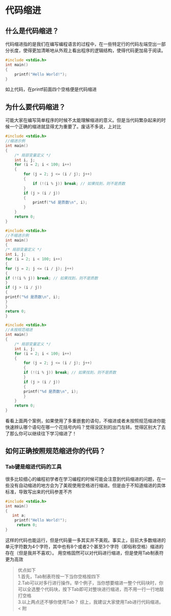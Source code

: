 # 代码缩进
## 什么是代码缩进？
代码缩进指的是我们在编写编程语言的过程中，在一些特定行的代码左端空出一部分长度，使得更加清晰地从外观上看出程序的逻辑结构，使得代码更加易于阅读。
```C++
#include <stdio.h>
int main()
{
    printf("Hello World!");
}
```
如上代码，在printf前面四个空格便是代码缩进
## 为什么要代码缩进？
可能大家在编写简单程序的时候不太能理解缩进的意义。但是当代码繁杂起来的时候一个正确的缩进就显得尤为重要了。废话不多说，上对比
```C++
#include <stdio.h>
//缩进示例
int main()
{
	/* 局部变量定义 */
	int i, j;
	for (i = 2; i < 100; i++) 
	{
		for (j = 2; j <= (i / j); j++)
		{
			if (!(i % j)) break; // 如果找到，则不是质数
		}
		if (j > (i / j))
		{
			printf("%d 是质数\n", i);
		}
	}
	return 0;
}
```
```C++
#include <stdio.h>
//不缩进示例
int main()
{
/* 局部变量定义 */
int i, j;
for (i = 2; i < 100; i++) 
{
for (j = 2; j <= (i / j); j++)
{
if (!(i % j)) break; // 如果找到，则不是质数
}
if (j > (i / j))
{
printf("%d 是质数\n", i);
}
}
return 0;
}
```
```C++
#include <stdio.h>
//未按规范缩进
int main()
{
	/* 局部变量定义 */
	int i, j;
	for (i = 2; i < 100; i++) 
	{
	    for (j = 2; j <= (i / j); j++)
		{
		if (!(i % j)) break; // 如果找到，则不是质数
		}
		if (j > (i / j))
		{
		printf("%d 是质数\n", i);
		}
	}
	return 0;
}
```
看看上面两个案例，如果使用了多重嵌套的语句，不缩进或者未按照规范缩进你能快速辨认哪个语句在哪一个花括号内吗？觉得没区别的出门左转。觉得区别大了去了那么你可以继续往下学习缩进了！
## 如何正确按照规范缩进你的代码？
### Tab键是缩进代码的工具
很多比较细心的编程初学者在学习编程的时候可能会注意到代码缩进的问题，在一些没有自动缩进的地方会为了美观使用空格进行缩进。但是由于不知道缩进的具体标准，导致写出来的代码参差不齐
```C++
#include <stdio.h>
int main()
{
   int a;
    printf("Hello World!");
     return 0;
}
```
这样的代码也能运行，但是代码量一多其实并不美观。事实上，目前大多数缩进的单元字符数为4个字符，其中也有8个或者2个甚至3个字符（即俗称空格）缩进的存在（但是我并不喜欢）。
用空格固然可以对代码进行缩进，但是使用Tab制表符更为高效
>	优点如下</br>
	1.首先，Tab制表符按一下当你空格按四下</br>
	2.Tab可以对多行进行操作。举个例子，当你想要缩进一整个代码块时，你可以全选整个代码块，按下Tab即可对整块进行缩进，而不用一行一行地敲打空格</br>
	3.以上两点还不够你使用Tab？
综上，我建议大家使用Tab进行代码缩进。
<
>附
